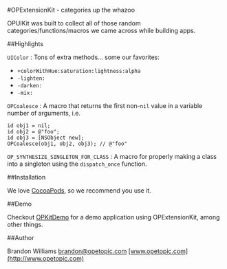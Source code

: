 #OPExtensionKit - categories up the whazoo

OPUIKit was built to collect all of those random categories/functions/macros we came across while building apps. 

##Highlights

`UIColor` : Tons of extra methods... some our favorites:

* `+colorWithHue:saturation:lightness:alpha`
* `-lighten:`
* `-darken:`
* `-mix:`

`OPCoalesce` : A macro that returns the first non-`nil` value in a variable number of arguments, i.e. 

    id obj1 = nil;
	id obj2 = @"foo";
	id obj3 = [NSObject new];
	OPCoalesce(obj1, obj2, obj3); // @"foo"

`OP_SYNTHESIZE_SINGLETON_FOR_CLASS` : A macro for properly making a class into a singleton using the `dispatch_once` function.

##Installation

We love [CocoaPods](http://github.com/cocoapods/cocoapods), so we recommend you use it.

##Demo

Checkout [OPKitDemo](http://www.opetopic.com) for a demo application using OPExtensionKit, among other things.

##Author

Brandon Williams
brandon@opetopic.com
[www.opetopic.com](http://www.opetopic.com)
